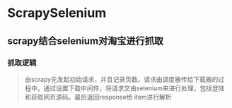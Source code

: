 # ScrapySelenium
## scrapy结合selenium对淘宝进行抓取
### 抓取逻辑
> 由scrapy先发起初始请求，并且记录页数。请求由调度器传给下载器的过程中，通过设置下载中间件，将请求交由selenium来进行处理，包括登陆和获取网页源码。最后返回response给
  item进行解析
